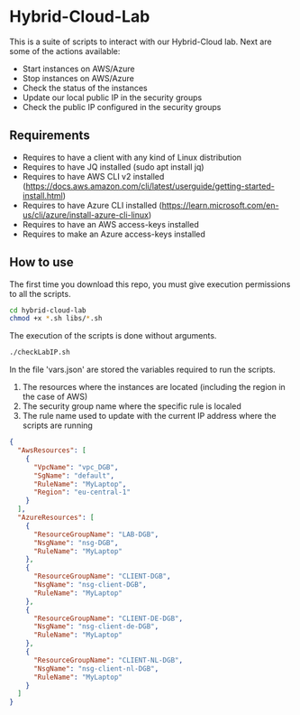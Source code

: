# Hybrid-Cloud-Lab
This is a suite of scripts to interact with our Hybrid-Cloud lab.
Next are some of the actions available:
- Start instances on AWS/Azure
- Stop instances on AWS/Azure
- Check the status of the instances
- Update our local public IP in the security groups
- Check the public IP configured in the security groups

## Requirements
- Requires to have a client with any kind of Linux distribution
- Requires to have JQ installed (sudo apt install jq)
- Requires to have AWS CLI v2 installed (https://docs.aws.amazon.com/cli/latest/userguide/getting-started-install.html)
- Requires to have Azure CLI installed (https://learn.microsoft.com/en-us/cli/azure/install-azure-cli-linux)
- Requires to have an AWS access-keys installed
- Requires to make an Azure access-keys installed

## How to use
The first time you download this repo, you must give execution permissions to all the scripts.
```bash
cd hybrid-cloud-lab
chmod +x *.sh libs/*.sh
```
The execution of the scripts is done without arguments.
```bash
./checkLabIP.sh
```
In the file 'vars.json' are stored the variables required to run the scripts.
1. The resources where the instances are located (including the region in the case of AWS)
2. The security group name where the specific rule is localed
3. The rule name used to update with the current IP address where the scripts are running

```json
{
  "AwsResources": [
    {
      "VpcName": "vpc_DGB",
      "SgName": "default",
      "RuleName": "MyLaptop",
      "Region": "eu-central-1"
    }
  ],
  "AzureResources": [
    {
      "ResourceGroupName": "LAB-DGB",
      "NsgName": "nsg-DGB",
      "RuleName": "MyLaptop"
    },
    {
      "ResourceGroupName": "CLIENT-DGB",
      "NsgName": "nsg-client-DGB",
      "RuleName": "MyLaptop"
    },
    {
      "ResourceGroupName": "CLIENT-DE-DGB",
      "NsgName": "nsg-client-de-DGB",
      "RuleName": "MyLaptop"
    },
    {
      "ResourceGroupName": "CLIENT-NL-DGB",
      "NsgName": "nsg-client-nl-DGB",
      "RuleName": "MyLaptop"
    }
  ]
}
```
